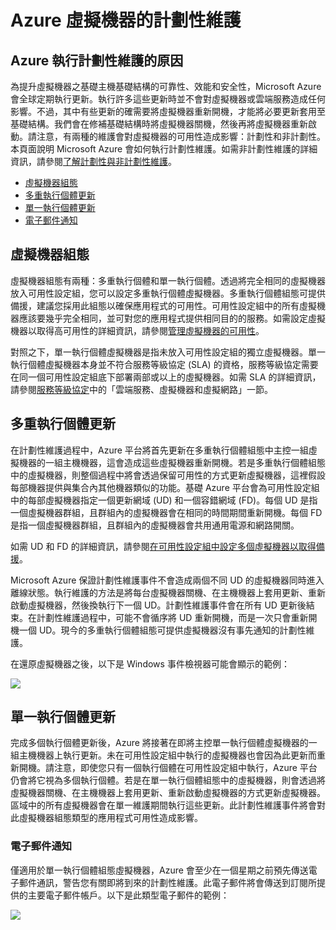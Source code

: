 <properties title="Azure 虛擬機器的計劃性維護" pageTitle="Azure 虛擬機器的計劃性維護" description="了解什麼是 Azure 計劃性維護，以及它會如何影響在 Azure 中執行的虛擬機器。" metaKeywords="" services="virtual-machines" solutions="" documentationCenter="" authors="kenazk" videoId="" scriptId="" manager="timlt" />

<tags ms.service="virtual-machines" ms.workload="infrastructure-services" ms.tgt_pltfrm="vm-multiple" ms.devlang="na" ms.topic="article" ms.date="01/01/1900" ms.author="kenazk" />

# Azure 虛擬機器的計劃性維護

## Azure 執行計劃性維護的原因

為提升虛擬機器之基礎主機基礎結構的可靠性、效能和安全性，Microsoft Azure 會全球定期執行更新。執行許多這些更新時並不會對虛擬機器或雲端服務造成任何影響。不過，其中有些更新的確需要將虛擬機器重新開機，才能將必要更新套用至基礎結構。我們會在修補基礎結構時將虛擬機器關機，然後再將虛擬機器重新啟動。請注意，有兩種的維護會對虛擬機器的可用性造成影響：計劃性和非計劃性。本頁面說明 Microsoft Azure 會如何執行計劃性維護。如需非計劃性維護的詳細資訊，請參閱[了解計劃性與非計劃性維護][了解計劃性與非計劃性維護]。

<!--Table of contents for topic, the words in brackets must match the heading wording exactly-->

-   [虛擬機器組態][虛擬機器組態]
-   [多重執行個體更新][多重執行個體更新]
-   [單一執行個體更新][單一執行個體更新]
-   [電子郵件通知][電子郵件通知]

## 虛擬機器組態

虛擬機器組態有兩種：多重執行個體和單一執行個體。透過將完全相同的虛擬機器放入可用性設定組，您可以設定多重執行個體虛擬機器。多重執行個體組態可提供備援，建議您採用此組態以確保應用程式的可用性。可用性設定組中的所有虛擬機器應該要幾乎完全相同，並可對您的應用程式提供相同目的的服務。如需設定虛擬機器以取得高可用性的詳細資訊，請參閱[管理虛擬機器的可用性][管理虛擬機器的可用性]。

對照之下，單一執行個體虛擬機器是指未放入可用性設定組的獨立虛擬機器。單一執行個體虛擬機器本身並不符合服務等級協定 (SLA) 的資格，服務等級協定需要在同一個可用性設定組底下部署兩部或以上的虛擬機器。如需 SLA 的詳細資訊，請參閱[服務等級協定][服務等級協定]中的「雲端服務、虛擬機器和虛擬網路」一節。

## 多重執行個體更新

在計劃性維護過程中，Azure 平台將首先更新在多重執行個體組態中主控一組虛擬機器的一組主機機器，這會造成這些虛擬機器重新開機。若是多重執行個體組態中的虛擬機器，則整個過程中將會透過保留可用性的方式更新虛擬機器，這裡假設每部機器提供與集合內其他機器類似的功能。基礎 Azure 平台會為可用性設定組中的每部虛擬機器指定一個更新網域 (UD) 和一個容錯網域 (FD)。每個 UD 是指一個虛擬機器群組，且群組內的虛擬機器會在相同的時間期間重新開機。每個 FD 是指一個虛擬機器群組，且群組內的虛擬機器會共用通用電源和網路開關。

如需 UD 和 FD 的詳細資訊，請參閱[在可用性設定組中設定多個虛擬機器以取得備援][在可用性設定組中設定多個虛擬機器以取得備援]。

Microsoft Azure 保證計劃性維護事件不會造成兩個不同 UD 的虛擬機器同時進入離線狀態。執行維護的方法是將每台虛擬機器關機、在主機機器上套用更新、重新啟動虛擬機器，然後換執行下一個 UD。計劃性維護事件會在所有 UD 更新後結束。在計劃性維護過程中，可能不會循序將 UD 重新開機，而是一次只會重新開機一個 UD。現今的多重執行個體組態可提供虛擬機器沒有事先通知的計劃性維護。

在還原虛擬機器之後，以下是 Windows 事件檢視器可能會顯示的範例：

<!--Image reference-->

![][0]

## 單一執行個體更新

完成多個執行個體更新後，Azure 將接著在即將主控單一執行個體虛擬機器的一組主機機器上執行更新。未在可用性設定組中執行的虛擬機器也會因為此更新而重新開機。請注意，即使您只有一個執行個體在可用性設定組中執行，Azure 平台仍會將它視為多個執行個體。若是在單一執行個體組態中的虛擬機器，則會透過將虛擬機器關機、在主機機器上套用更新、重新啟動虛擬機器的方式更新虛擬機器。區域中的所有虛擬機器會在單一維護期間執行這些更新。此計劃性維護事件將會對此虛擬機器組態類型的應用程式可用性造成影響。

### 電子郵件通知

僅適用於單一執行個體組態虛擬機器，Azure 會至少在一個星期之前預先傳送電子郵件通訊，警告您有關即將到來的計劃性維護。此電子郵件將會傳送到訂閱所提供的主要電子郵件帳戶。以下是此類型電子郵件的範例：

<!--Image reference-->

![][1]

<!--Anchors--> <!--Link references-->

  [了解計劃性與非計劃性維護]: ../virtual-machines-manage-availability/#Understand-planned-versus-unplanned-maintenance/
  [虛擬機器組態]: #virtual-machine-configurations
  [多重執行個體更新]: #multi-instance-update
  [單一執行個體更新]: #single-instance-update
  [電子郵件通知]: #email-notification
  [管理虛擬機器的可用性]: http://azure.microsoft.com/zh-tw/documentation/articles/virtual-machines-manage-availability/
  [服務等級協定]: ../../support/legal/sla/
  [在可用性設定組中設定多個虛擬機器以取得備援]: http://azure.microsoft.com/zh-tw/documentation/articles/virtual-machines-manage-availability/#configure-multiple-virtual-machines-in-an-availability-set-for-redundancy
  [0]: ./media/virtual-machines-planned-maintenance/EventViewerPostReboot.png
  [1]: ./media/virtual-machines-planned-maintenance/vmplanned1.png
